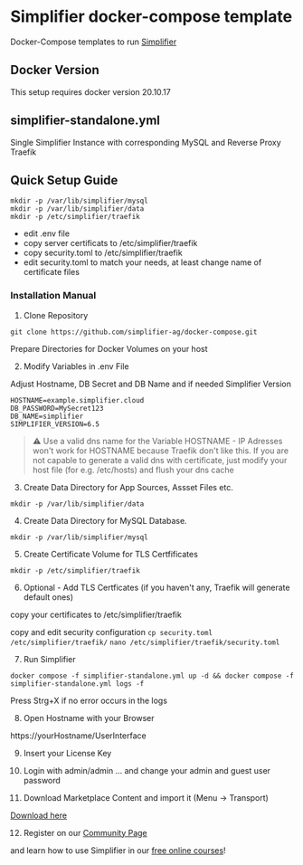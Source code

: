 # Simplifier docker-compose template
Docker-Compose templates to run [Simplifier](https://simplifier.io)

## Docker Version
This setup requires docker version 20.10.17

## simplifier-standalone.yml
Single Simplifier Instance with corresponding MySQL and Reverse Proxy Traefik

##  Quick Setup Guide
 ```
mkdir -p /var/lib/simplifier/mysql
mkdir -p /var/lib/simplifier/data
mkdir -p /etc/simplifier/traefik
 ```
- edit .env file 
- copy server certificats to /etc/simplifier/traefik
- copy security.toml to /etc/simplifier/traefik
- edit security.toml to match your needs, at least change name of certificate files

### Installation Manual

1. Clone Repository

`git clone https://github.com/simplifier-ag/docker-compose.git`

Prepare Directories for Docker Volumes on your host

2. Modify Variables in .env File

Adjust Hostname, DB Secret and DB Name and if needed Simplifier Version

```
HOSTNAME=example.simplifier.cloud
DB_PASSWORD=MySecret123
DB_NAME=simplifier
SIMPLIFIER_VERSION=6.5 
```

> :warning: Use a valid dns name for the Variable HOSTNAME - IP Adresses won't work for HOSTNAME because Traefik don't like this.
> If you are not capable to generate a valid dns with certificate, just modify your host file (for e.g. /etc/hosts) and flush your dns cache

3. Create Data Directory for App Sources, Assset Files etc.

`mkdir -p /var/lib/simplifier/data`

4. Create Data Directory for MySQL Database.

`mkdir -p /var/lib/simplifier/mysql` 

5. Create Certificate Volume for TLS Certfificates

`mkdir -p /etc/simplifier/traefik` 

6. Optional - Add TLS Certficates (if you haven't any, Traefik will generate default ones)

copy your certificates to /etc/simplifier/traefik

copy and edit security configuration
`cp security.toml /etc/simplifier/traefik/`
`nano /etc/simplifier/traefik/security.toml`

7. Run Simplifier

`docker compose -f simplifier-standalone.yml up -d && docker compose -f simplifier-standalone.yml logs -f`

Press Strg+X if no error occurs in the logs

8. Open Hostname with your Browser

https://yourHostname/UserInterface

9. Insert your License Key

10. Login with admin/admin
... and change your admin and guest user password

11. Download Marketplace Content and import it (Menu -> Transport)

[Download here](https://community.simplifier.io/marketplace/standard-content/)

12. Register on our [Community Page](https://community.simplifier.io/)

and learn how to use Simplifier in our [free online courses](https://community.simplifier.io/courses/)!
